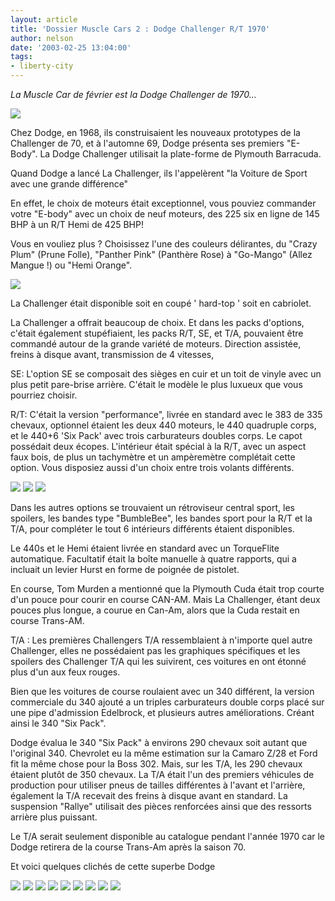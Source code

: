 ```yaml
---
layout: article
title: 'Dossier Muscle Cars 2 : Dodge Challenger R/T 1970'
author: nelson
date: '2003-02-25 13:04:00'
tags:
- liberty-city
---
```


_La Muscle Car de février est la Dodge Challenger de 1970..._

![](/content/images/2016/07/Challprev.jpg)

Chez Dodge, en 1968, ils construisaient les nouveaux prototypes de la Challenger de 70, et à l'automne 69, Dodge présenta ses premiers "E-Body". La Dodge Challenger utilisait la plate-forme de Plymouth Barracuda.

Quand Dodge a lancé La Challenger, ils l'appelèrent "la Voiture de Sport avec une grande différence"

En effet, le choix de moteurs était exceptionnel, vous pouviez commander votre "E-body" avec un choix de neuf moteurs, des 225 six en ligne de 145 BHP à un R/T Hemi de 425 BHP!

Vous en vouliez plus ? Choisissez l'une des couleurs délirantes, du "Crazy Plum" (Prune Folle), "Panther Pink" (Panthère Rose) à "Go-Mango" (Allez Mangue !) ou "Hemi Orange".

![](/content/images/2016/07/Chall11.jpg)

La Challenger était disponible soit en coupé ' hard-top ' soit en cabriolet.

La Challenger a offrait beaucoup de choix. Et dans les packs d'options, c'était également stupéfiaient, les packs R/T, SE, et T/A, pouvaient être commandé autour de la grande variété de moteurs. Direction assistée, freins à disque avant, transmission de 4 vitesses,

SE: L'option SE se composait des sièges en cuir et un toit de vinyle avec un plus petit pare-brise arrière. C'était le modèle le plus luxueux que vous pourriez choisir.

R/T: C'était la version "performance", livrée en standard avec le 383 de 335 chevaux, optionnel étaient les deux 440 moteurs, le 440 quadruple corps, et le 440+6 'Six Pack' avec trois carburateurs doubles corps. Le capot possédait deux écopes. L'intérieur était spécial à la R/T, avec un aspect faux bois, de plus un tachymètre et un ampèremètre complétait cette option. Vous disposiez aussi d'un choix entre trois volants différents.

![](/content/images/2016/07/Chall2.jpg)
![](/content/images/2016/07/Chall8.jpg)
![](/content/images/2016/07/Chall3.jpg)

Dans les autres options se trouvaient un rétroviseur central sport, les spoilers, les bandes type "BumbleBee", les bandes sport pour la R/T et la T/A, pour compléter le tout 6 intérieurs différents étaient disponibles.

Le 440s et le Hemi étaient livrée en standard avec un TorqueFlite automatique. Facultatif était la boîte manuelle à quatre rapports, qui a incluait un levier Hurst en forme de poignée de pistolet.

En course, Tom Murden a mentionné que la Plymouth Cuda était trop courte d'un pouce pour courir en course CAN-AM. Mais La Challenger, étant deux pouces plus longue, a courue en Can-Am, alors que la Cuda restait en course Trans-AM.

T/A : Les premières Challengers T/A ressemblaient à n'importe quel autre Challenger, elles ne possédaient pas les graphiques spécifiques et les spoilers des Challenger T/A qui les suivirent, ces voitures en ont étonné plus d'un aux feux rouges.

Bien que les voitures de course roulaient avec un 340 différent, la version commerciale du 340 ajouté a un triples carburateurs double corps placé sur une pipe d'admission Edelbrock, et plusieurs autres améliorations. Créant ainsi le 340 "Six Pack".

Dodge évalua le 340 "Six Pack" à environs 290 chevaux soit autant que l'original 340. Chevrolet eu la même estimation sur la Camaro Z/28 et Ford fit la même chose pour la Boss 302. Mais, sur les T/A, les 290 chevaux étaient plutôt de 350 chevaux. La T/A était l'un des premiers véhicules de production pour utiliser pneus de tailles différentes à l'avant et l'arrière, également la T/A recevait des freins à disque avant en standard. La suspension "Rallye" utilisait des pièces renforcées ainsi que des ressorts arrière plus puissant.

Le T/A serait seulement disponible au catalogue pendant l'année 1970 car le Dodge retirera de la course Trans-Am après la saison 70.

Et voici quelques clichés de cette superbe Dodge

![](/content/images/2016/07/Chall10.jpg)
![](/content/images/2016/07/Chall11-1.jpg)
![](/content/images/2016/07/Chall12.jpg)
![](/content/images/2016/07/Chall13.jpg)
![](/content/images/2016/07/Chall14.jpg)
![](/content/images/2016/07/Chall4.jpg)
![](/content/images/2016/07/Chall5.jpg)
![](/content/images/2016/07/Chall9.jpg)
![](/content/images/2016/07/ChallSpeed.jpg)

<!--kg-card-end: markdown-->

